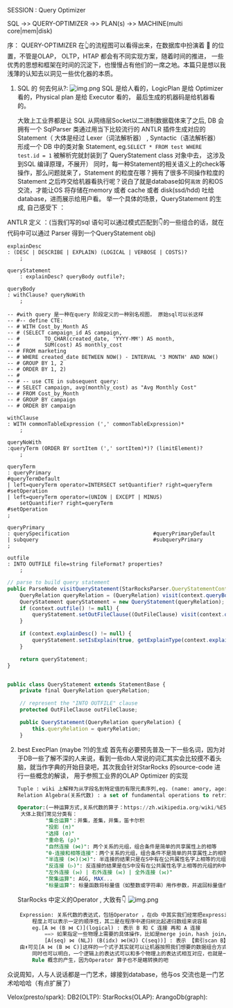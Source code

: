 SESSION : Query Optimizer

SQL ->> QUERY-OPTIMIZER ->> PLAN(s) ->> MACHINE(multi core|mem|disk)

序：
    QUERY-OPTIMIZER 在👆的流程图可以看得出来，在数据库中扮演着 🧠 的位置，不管是OLAP， OLTP，HTAP 都会有不同实现方案，随着时间的推进，
一些优秀的思想和框架在时间的沉淀下，也慢慢占有他们的一席之地。本篇只是想以我浅薄的认知去以洞见一些优化器的本质。

1. SQL 的 何去何从?:
   ![img.png](../imgs/sqls.png)
   SQL 是给人看的，LogicPlan 是给 Optimizer 看的，Physical plan 是给 Executor 看的， 最后生成的机器码是给机器看的。

   大致上工业界都是让 SQL 从网络层Socket以二进制数据载体来了之后, DB 会拥有一个 SqlParser 类通过用当下比较流行的 ANTLR 插件生成对应的 Statement（ 
大体是经过 Lexer（词法解析器） , Syntactic（语法解析器） 形成一个 DB 中的类对象 Statement, eg.```SELECT * FROM test WHERE test.id = 1```  被解析完就封装到了 QueryStatement class 对象中去，
这涉及到SQL 编译原理，不展开） 同时，每一种Statement的相关语义上的check等操作，那么问题就来了，Statement 的粒度在哪？拥有了很多不同操作粒度的Statement 之后咋交给机器看执行呢？说白了就是database如何```高效```
的和OS交流，才能让OS 将存储在memory 或者 cache 或者 disk(ssd/hdd) 吐给database，进而展示给用户看。
举一个具体的场景，QueryStatement 的生成, 自己感受下 ：

ANTLR 定义 ：(当我们写的sql 语句可以通过模式匹配到👇的一些组合的话，就在代码中可以通过 Parser 得到一个QueryStatement obj)
```mysql
explainDesc
: (DESC | DESCRIBE | EXPLAIN) (LOGICAL | VERBOSE | COSTS)?
    ;

queryStatement
    : explainDesc? queryBody outfile?;
    
queryBody
: withClause? queryNoWith
    ;
    
-- #with query 是一种在query 阶段定义的一种别名视图， 原始sql可以长这样
-- #-- define CTE:
-- # WITH Cost_by_Month AS
-- # (SELECT campaign_id AS campaign,
-- #        TO_CHAR(created_date, 'YYYY-MM') AS month,
-- #        SUM(cost) AS monthly_cost
-- # FROM marketing
-- # WHERE created_date BETWEEN NOW() - INTERVAL '3 MONTH' AND NOW()
-- # GROUP BY 1, 2
-- # ORDER BY 1, 2)
-- # 
-- # -- use CTE in subsequent query:
-- # SELECT campaign, avg(monthly_cost) as "Avg Monthly Cost"
-- # FROM Cost_by_Month
-- # GROUP BY campaign
-- # ORDER BY campaign
    
withClause
: WITH commonTableExpression (',' commonTableExpression)*
    ;

queryNoWith
:queryTerm (ORDER BY sortItem (',' sortItem)*)? (limitElement)?
    ;

queryTerm
: queryPrimary                                                             #queryTermDefault
| left=queryTerm operator=INTERSECT setQuantifier? right=queryTerm         #setOperation
| left=queryTerm operator=(UNION | EXCEPT | MINUS)
    setQuantifier? right=queryTerm                                         #setOperation
;

queryPrimary
: querySpecification                           #queryPrimaryDefault
| subquery                                     #subqueryPrimary
;

outfile
: INTO OUTFILE file=string fileFormat? properties?
    ;
```
```javascript
// parse to build query statement 
public ParseNode visitQueryStatement(StarRocksParser.QueryStatementContext context) {
    QueryRelation queryRelation = (QueryRelation) visit(context.queryBody());
    QueryStatement queryStatement = new QueryStatement(queryRelation);
    if (context.outfile() != null) {
        queryStatement.setOutFileClause((OutFileClause) visit(context.outfile()));
    }

    if (context.explainDesc() != null) {
        queryStatement.setIsExplain(true, getExplainType(context.explainDesc()));
    }

    return queryStatement;
}


public class QueryStatement extends StatementBase {
    private final QueryRelation queryRelation;

    // represent the "INTO OUTFILE" clause
    protected OutFileClause outFileClause;

    public QueryStatement(QueryRelation queryRelation) {
        this.queryRelation = queryRelation;
    }
```

   
2. best ExecPlan (maybe ?!)的生成
      首先有必要预先普及一下一些名词，因为对于DB一些了解不深的人来说，看到一些db人常说的词汇其实会比较摸不着头脑，就当作字典的开始目录吧，其次我会针对StarRocks 的source-code 进行一些概念的解读，
   用于参照工业界的OLAP Optimizer 的实现
      ```sql
      Tuple : wiki 上解释为从字段名到特定值的有限元素序列,eg. (name: amory, age: 25, cute: true) 作为一个tuple:表示25岁且可爱的amory 
      Relation Algebra(关系代数) : a set of fundamental operations to retrieve and manipulate tuples (检索和管理tuples 的一组操作集合)  
      
      Operator:(一种运算方式,关系代数的算子：https://zh.wikipedia.org/wiki/%E5%85%B3%E7%B3%BB%E4%BB%A3%E6%95%B0_(%E6%95%B0%E6%8D%AE%E5%BA%93))
       大体上我们常见分类有：
               "集合运算"：并集，差集，并集，笛卡尔积
               "投影 (π)"
               "选择 (σ)"
               "重命名 (ρ)"
               "自然连接 (⋈)": 两个关系的元组，组合条件是简单的共享属性上的相等
               "θ-连接和相等连接"：两个关系的元组，组合条件不是简单的共享属性上的相等，有< , <>
               "半连接 (⋉)(⋊)": 半连接的结果只是在S中有在公共属性名字上相等的元组所有的R中的元组
               "反连接 (▷)": 反连接的结果是在S中没有在公共属性名字上相等的元组的R中的那些元组。
               "左外连接 (⟕) | 右外连接 (⟖) | 全外连接 (⟗)"
               "聚集运算": AGG, MAX...
               "标量运算": 标量函数将标量值（如整数或字符串）用作参数，并返回标量值作为结果。 可在 SQL 中任意可以传递标量值的地方使用标量函数, 如EXISTS, IN ...

      ```
      StarRocks 中定义的Operator , 大致有👇
      ![img.png](../imgs/operators.drawio.png)

```sql
    Expression: 关系代数的表达式，包括Operator ，在db 中其实我们经常把expression 看作一棵树的形式, 出自于我自己的感受，其一是树从某种
        程度上可以表示一定的顺序性，其二是在程序中递归树比起递归数组来说容易
        eg.[A ⋈ (B ⋈ C)](logical) : 表示 B 和 C 连接 再和 A 连接 
            ==> 如果指定一些物理上需要的具体操作，比如是merge join，hash join，还是nestloop join，就可以这样写
            [A(seq) ⋈ (NLJ) (B(idx) ⋈(HJ) C(seq))] : 表示 【索引scan B】 和 【顺序scan C】 以 【hash join 方式连接】 再和 【顺序scanA】 以 【nestloop join 连接】
    由⬆️可见[A ⋈ (B ⋈ C)]这样的一个式子其实就可以让机器按照我们想要的数据组合方式吐给我们了，也被称之为一个logic plan 和 physcal plan, 
        同时也可以明白，一个逻辑上的表达式可以和多个物理上的表达式相互对应，也就是一个逻辑上的plan 可以拥有多个物理上的plan, 响应而生就有
        Rule 概念的产生，因为Operator 算子也不是瞎转换的吧
```
    
众说周知，人与人说话都是一门艺术，嫁接到database，他与os 交流也是一门艺术哈哈哈（有点扩展了）

Velox(presto/spark):
DB2(OLTP):
StarRocks(OLAP):
ArangoDb(graph):